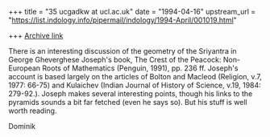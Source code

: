 +++
title = "35 ucgadkw at ucl.ac.uk"
date = "1994-04-16"
upstream_url = "https://list.indology.info/pipermail/indology/1994-April/001019.html"

+++
[Archive link](https://list.indology.info/pipermail/indology/1994-April/001019.html)

There is an interesting discussion of the geometry of the Sriyantra in
George Gheverghese Joseph's book, The Crest of the Peacock: Non-
European Roots of Mathematics (Penguin, 1991), pp. 236 ff.   Joseph's
account is based largely on the articles of Bolton and Macleod
(Religion, v.7, 1977: 66-75) and Kulaichev (Indian Journal of History
of Science, v.19, 1984: 279-92.).  Joseph makes several interesting
points, though his links to the pyramids sounds a bit far fetched (even
he says so).  But his stuff is well worth reading.

Dominik







